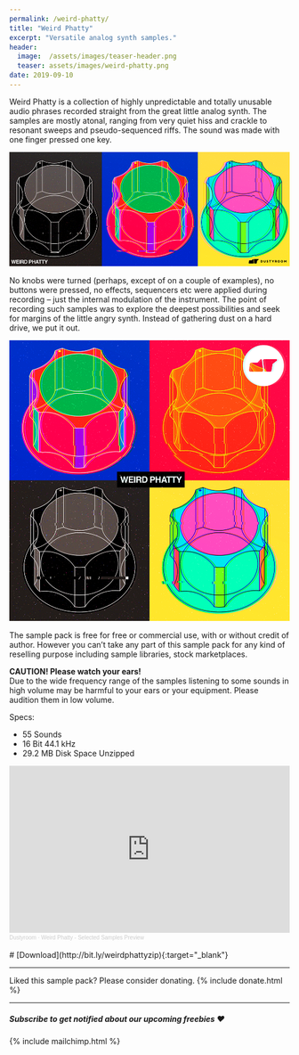 ```yaml
---
permalink: /weird-phatty/
title: "Weird Phatty"
excerpt: "Versatile analog synth samples."
header:
  image:  /assets/images/teaser-header.png
  teaser: assets/images/weird-phatty.png
date: 2019-09-10
---
```


Weird Phatty is a collection of highly unpredictable and totally unusable audio phrases recorded straight from the great little analog synth. The samples are mostly atonal, ranging from very quiet hiss and crackle to resonant sweeps and pseudo-sequenced riffs. The sound was made with one finger pressed one key.  

![](/assets/images/weird_phatty_wide.png)

 No knobs were turned (perhaps, except of on a couple of examples), no buttons were pressed, no effects, sequencers etc were applied during recording – just the internal modulation of the instrument. The point of recording such samples was to explore the deepest possibilities and seek for margins of the little angry synth. Instead of gathering dust on a hard drive, we put it out.  

![](/assets/images/weird_phatty_square.png)

The sample pack is free for free or commercial use, with or without credit of author. However you can’t take any part of this sample pack for any kind of reselling purpose including sample libraries, stock marketplaces.  

**CAUTION! Please watch your ears!**  
Due to the wide frequency range of the samples listening to some sounds in high volume may be harmful to your ears or your equipment. Please audition them in low volume.  

Specs:  
  * 55 Sounds
  * 16 Bit 44.1 kHz
  * 29.2 MB Disk Space Unzipped  

<iframe width="100%" height="300" scrolling="no" frameborder="no" allow="autoplay" src="https://w.soundcloud.com/player/?url=https%3A//api.soundcloud.com/tracks/276797461%3Fsecret_token%3Ds-swLlC&color=%23ff5500&auto_play=false&hide_related=false&show_comments=true&show_user=true&show_reposts=false&show_teaser=true&visual=true"></iframe><div style="font-size: 10px; color: #cccccc;line-break: anywhere;word-break: normal;overflow: hidden;white-space: nowrap;text-overflow: ellipsis; font-family: Interstate,Lucida Grande,Lucida Sans Unicode,Lucida Sans,Garuda,Verdana,Tahoma,sans-serif;font-weight: 100;"><a href="https://soundcloud.com/dstrm" title="Dustyroom" target="_blank" style="color: #cccccc; text-decoration: none;">Dustyroom</a> · <a href="https://soundcloud.com/dstrm/weird-phatty-selected-samples-preview/s-swLlC" title="Weird Phatty - Selected Samples Preview" target="_blank" style="color: #cccccc; text-decoration: none;">Weird Phatty - Selected Samples Preview</a></div>  

<br/>
# [Download](http://bit.ly/weirdphattyzip){:target="_blank"}

---

Liked this sample pack? Please consider donating. 
{% include donate.html %}

---

##### Subscribe to get notified about our upcoming freebies ❤️  
{% include mailchimp.html %}
